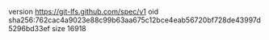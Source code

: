 version https://git-lfs.github.com/spec/v1
oid sha256:762cac4a9023e88c99b63aa675c12bce4eab56720bf728de43997d5296bd33ef
size 16918
